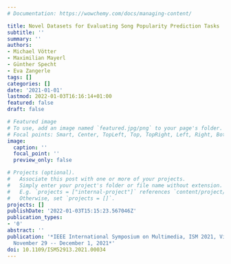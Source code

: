 ```yaml
---
# Documentation: https://wowchemy.com/docs/managing-content/

title: Novel Datasets for Evaluating Song Popularity Prediction Tasks
subtitle: ''
summary: ''
authors:
- Michael Vötter
- Maximilian Mayerl
- Günther Specht
- Eva Zangerle
tags: []
categories: []
date: '2021-01-01'
lastmod: 2022-01-03T16:16:14+01:00
featured: false
draft: false

# Featured image
# To use, add an image named `featured.jpg/png` to your page's folder.
# Focal points: Smart, Center, TopLeft, Top, TopRight, Left, Right, BottomLeft, Bottom, BottomRight.
image:
  caption: ''
  focal_point: ''
  preview_only: false

# Projects (optional).
#   Associate this post with one or more of your projects.
#   Simply enter your project's folder or file name without extension.
#   E.g. `projects = ["internal-project"]` references `content/project/deep-learning/index.md`.
#   Otherwise, set `projects = []`.
projects: []
publishDate: '2022-01-03T15:15:23.567046Z'
publication_types:
- '0'
abstract: ''
publication: '*IEEE International Symposium on Multimedia, ISM 2021, Virtual Event,
  November 29 -- December 1, 2021*'
doi: 10.1109/ISM52913.2021.00034
---
```

